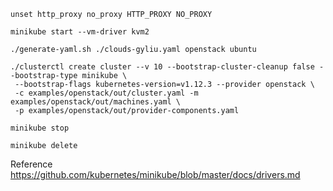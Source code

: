 ```
unset http_proxy no_proxy HTTP_PROXY NO_PROXY
```

```
minikube start --vm-driver kvm2
```
```
./generate-yaml.sh ./clouds-gyliu.yaml openstack ubuntu
```
```
./clusterctl create cluster --v 10 --bootstrap-cluster-cleanup false --bootstrap-type minikube \
 --bootstrap-flags kubernetes-version=v1.12.3 --provider openstack \
 -c examples/openstack/out/cluster.yaml -m examples/openstack/out/machines.yaml \
 -p examples/openstack/out/provider-components.yaml
```
```
minikube stop
```

```
minikube delete
```

Reference https://github.com/kubernetes/minikube/blob/master/docs/drivers.md
